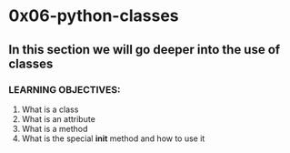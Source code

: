 # 0x06-python-classes
## In this section we will go deeper into the use of classes
### LEARNING OBJECTIVES:
1. What is a class
2. What is an attribute
3. What is a method
4. What is the special __init__ method and how to use it
